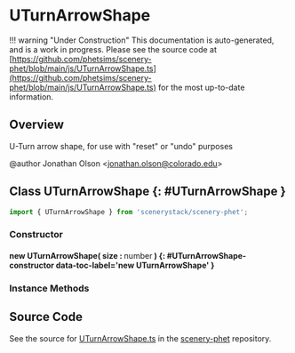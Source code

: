 # UTurnArrowShape

!!! warning "Under Construction"
    This documentation is auto-generated, and is a work in progress. Please see the source code at
    [https://github.com/phetsims/scenery-phet/blob/main/js/UTurnArrowShape.ts](https://github.com/phetsims/scenery-phet/blob/main/js/UTurnArrowShape.ts) for the most up-to-date information.

## Overview

U-Turn arrow shape, for use with "reset" or "undo" purposes

@author Jonathan Olson &lt;jonathan.olson@colorado.edu&gt;

## Class UTurnArrowShape {: #UTurnArrowShape }


```js
import { UTurnArrowShape } from 'scenerystack/scenery-phet';
```
### Constructor

#### new UTurnArrowShape( size : <span style="font-weight: 400;"><span style="color: hsla(calc(var(--md-hue) + 180deg),80%,40%,1);">number</span></span> ) {: #UTurnArrowShape-constructor data-toc-label='new UTurnArrowShape' }

### Instance Methods





## Source Code

See the source for [UTurnArrowShape.ts](https://github.com/phetsims/scenery-phet/blob/main/js/UTurnArrowShape.ts) in the [scenery-phet](https://github.com/phetsims/scenery-phet) repository.
